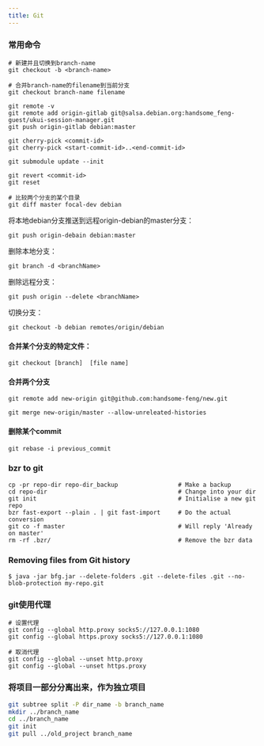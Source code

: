 ```yaml
---
title: Git
---
```


### 常用命令

```shell
# 新建并且切换到branch-name
git checkout -b <branch-name>

# 合并branch-name的filename到当前分支
git checkout branch-name filename

git remote -v
git remote add origin-gitlab git@salsa.debian.org:handsome_feng-guest/ukui-session-manager.git
git push origin-gitlab debian:master

git cherry-pick <commit-id>
git cherry-pick <start-commit-id>..<end-commit-id>

git submodule update --init

git revert <commit-id>
git reset

# 比较两个分支的某个目录
git diff master focal-dev debian
```



将本地debian分支推送到远程origin-debian的master分支：

`git push origin-debain debian:master`



删除本地分支：

`git branch -d <branchName>`

删除远程分支：

`git push origin --delete <branchName>`

切换分支：

`git checkout -b debian remotes/origin/debian`

#### 合并某个分支的特定文件：

`git checkout [branch]  [file name]`

#### 合并两个分支

`git remote add new-origin git@github.com:handsome-feng/new.git`

`git merge new-origin/master --allow-unreleated-histories`

#### 删除某个commit

`git rebase -i previous_commit`

### bzr to git

```
cp -pr repo-dir repo-dir_backup                 # Make a backup
cd repo-dir                                     # Change into your dir
git init                                        # Initialise a new git repo
bzr fast-export --plain . | git fast-import     # Do the actual conversion
git co -f master                                # Will reply 'Already on master'
rm -rf .bzr/                                    # Remove the bzr data
```



### Removing files from Git history

`$ java -jar bfg.jar --delete-folders .git --delete-files .git --no-blob-protection my-repo.git`

### git使用代理

```shell
# 设置代理
git config --global http.proxy socks5://127.0.0.1:1080
git config --global https.proxy socks5://127.0.0.1:1080

# 取消代理
git config --global --unset http.proxy
git config --global --unset https.proxy
```

### 将项目一部分分离出来，作为独立项目

```bash
git subtree split -P dir_name -b branch_name
mkdir ../branch_name
cd ../branch_name
git init
git pull ../old_project branch_name
```
